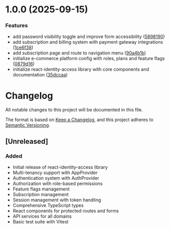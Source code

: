 # 1.0.0 (2025-09-15)


### Features

* add password visibility toggle and improve form accessibility ([5898190](https://github.com/skylabs-digital/react-identity-access/commit/589819002262a271898fb75cd0114bd732ecfb5b))
* add subscription and billing system with payment gateway integrations ([1ce6f38](https://github.com/skylabs-digital/react-identity-access/commit/1ce6f38a2c0cef883c7603478a278479007a45c2))
* add subscription page and route to navigation menu ([90a4b1b](https://github.com/skylabs-digital/react-identity-access/commit/90a4b1b65ff7a0c40638d4eb0e148ac95cd5a7cc))
* initialize e-commerce platform config with roles, plans and feature flags ([0879d16](https://github.com/skylabs-digital/react-identity-access/commit/0879d16ffcbc52d954bba3579a06b8ca9ce67210))
* initialize react-identity-access library with core components and documentation ([35dccaa](https://github.com/skylabs-digital/react-identity-access/commit/35dccaadb12e3103a7147c81e47209bf606249d7))

# Changelog

All notable changes to this project will be documented in this file.

The format is based on [Keep a Changelog](https://keepachangelog.com/en/1.0.0/),
and this project adheres to [Semantic Versioning](https://semver.org/spec/v2.0.0.html).

## [Unreleased]

### Added
- Initial release of react-identity-access library
- Multi-tenancy support with AppProvider
- Authentication system with AuthProvider  
- Authorization with role-based permissions
- Feature flags management
- Subscription management
- Session management with token handling
- Comprehensive TypeScript types
- React components for protected routes and forms
- API services for all domains
- Basic test suite with Vitest
